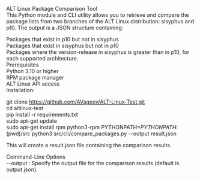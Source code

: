 ALT Linux Package Comparison Tool  
This Python module and CLI utility allows you to retrieve and compare the package lists from two branches of the ALT Linux distribution: sisyphus and p10.   The output is a JSON structure containing:  

Packages that exist in p10 but not in sisyphus  
Packages that exist in sisyphus but not in p10  
Packages where the version-release in sisyphus is greater than in p10, for each supported architecture.  
Prerequisites  
Python 3.10 or higher  
RPM package manager  
ALT Linux API access  
Installation:  

git clone https://github.com/AVageev/ALT-Linux-Test.git  
cd altlinux-test  
pip install -r requirements.txt  
sudo apt-get update  
sudo apt-get install rpm python3-rpm 
PYTHONPATH=$PYTHONPATH:$(pwd)/src 
python3 src/cli/compare_packages.py --output result.json  

This will create a result.json file containing the comparison results.  

Command-Line Options  
--output <file>: Specify the output file for the comparison results (default is output.json).  